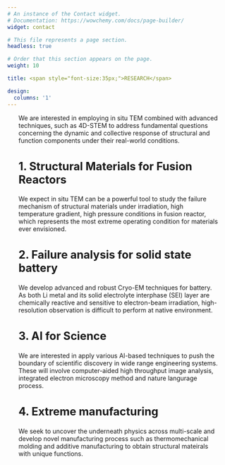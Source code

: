 ```yaml
---
# An instance of the Contact widget.
# Documentation: https://wowchemy.com/docs/page-builder/
widget: contact

# This file represents a page section.
headless: true

# Order that this section appears on the page.
weight: 10

title: <span style="font-size:35px;">RESEARCH</span>

design:
  columns: '1'
---
```


<div style="width: 90%; margin: 0 auto;">
<p>We are interested in employing in situ TEM combined with advanced techniques, such as 4D-STEM to address fundamental questions concerning the dynamic and collective response of structural and function components under their real-world conditions.  </p>


<h2 style="font-size:25px;">1.	Structural Materials for Fusion Reactors</h2>
<p> We expect in situ TEM can be a powerful tool to study the failure mechanism of structural materials under irradiation, high temperature gradient, high pressure conditions in fusion reactor, which represents the most extreme operating condition for materials ever envisioned.</p>

<h2 style="font-size:25px;">2.	Failure analysis for solid state battery</h2>
<p>We develop advanced and robust Cryo-EM techniques for battery. As both Li metal and its solid electrolyte interphase (SEI) layer are chemically reactive and sensitive to electron-beam irradiation, high-resolution observation is difficult to perform at native environment.</p>

<h2 style="font-size:25px;">3.	AI for Science</h2>
<p>We are interested in apply various AI-based techniques to push the boundary of scientific discovery in wide range engineering systems. These will involve computer-aided high throughput image analysis, integrated electron microscopy method and nature langurage process.</p>

<h2 style="font-size:25px;">4.	Extreme manufacturing</h2>
<p>We seek to uncover the underneath physics across multi-scale and develop novel manufacturing process such as thermomechanical molding and additive manufacturing to obtain structural mateirals with unique functions.</p>
</div>
